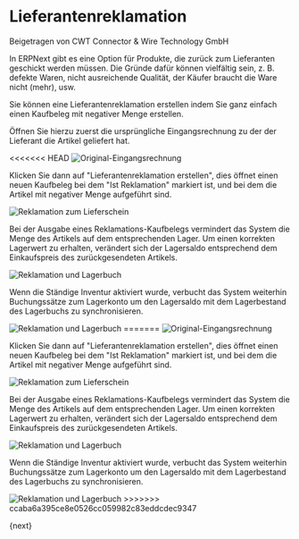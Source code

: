 # Lieferantenreklamation
<span class="text-muted contributed-by">Beigetragen von CWT Connector & Wire Technology GmbH</span>

In ERPNext gibt es eine Option für Produkte, die zurück zum Lieferanten geschickt werden müssen. Die Gründe dafür können vielfältig sein, z. B. defekte Waren, nicht ausreichende Qualität, der Käufer braucht die Ware nicht (mehr), usw.

Sie können eine Lieferantenreklamation erstellen indem Sie ganz einfach einen Kaufbeleg mit negativer Menge erstellen.

Öffnen Sie hierzu zuerst die ursprüngliche Eingangsrechnung zu der der Lieferant die Artikel geliefert hat.

<<<<<<< HEAD
<img class="screenshot" alt="Original-Eingangsrechnung" src="/docs/assets/img/stock/purchase-return-original-purchase-receipt.png">

Klicken Sie dann auf "Lieferantenreklamation erstellen", dies öffnet einen neuen Kaufbeleg bei dem "Ist Reklamation" markiert ist, und bei dem die Artikel mit negativer Menge aufgeführt sind.

<img class="screenshot" alt="Reklamation zum Lieferschein" src="/docs/assets/img/stock/purchase-return-against-purchase-receipt.png">

Bei der Ausgabe eines Reklamations-Kaufbelegs vermindert das System die Menge des Artikels auf dem entsprechenden Lager. Um einen korrekten Lagerwert zu erhalten, verändert sich der Lagersaldo entsprechend dem Einkaufspreis des zurückgesendeten Artikels.

<img class="screenshot" alt="Reklamation und Lagerbuch" src="/docs/assets/img/stock/purchase-return-stock-ledger.png">

Wenn die Ständige Inventur aktiviert wurde, verbucht das System weiterhin Buchungssätze zum Lagerkonto um den Lagersaldo  mit dem Lagerbestand des Lagerbuchs zu synchronisieren.

<img class="screenshot" alt="Reklamation und Lagerbuch" src="/docs/assets/img/stock/purchase-return-general-ledger.png">
=======
<img class="screenshot" alt="Original-Eingangsrechnung" src="{{docs_base_url}}/assets/img/stock/purchase-return-original-purchase-receipt.png">

Klicken Sie dann auf "Lieferantenreklamation erstellen", dies öffnet einen neuen Kaufbeleg bei dem "Ist Reklamation" markiert ist, und bei dem die Artikel mit negativer Menge aufgeführt sind.

<img class="screenshot" alt="Reklamation zum Lieferschein" src="{{docs_base_url}}/assets/img/stock/purchase-return-against-purchase-receipt.png">

Bei der Ausgabe eines Reklamations-Kaufbelegs vermindert das System die Menge des Artikels auf dem entsprechenden Lager. Um einen korrekten Lagerwert zu erhalten, verändert sich der Lagersaldo entsprechend dem Einkaufspreis des zurückgesendeten Artikels.

<img class="screenshot" alt="Reklamation und Lagerbuch" src="{{docs_base_url}}/assets/img/stock/purchase-return-stock-ledger.png">

Wenn die Ständige Inventur aktiviert wurde, verbucht das System weiterhin Buchungssätze zum Lagerkonto um den Lagersaldo  mit dem Lagerbestand des Lagerbuchs zu synchronisieren.

<img class="screenshot" alt="Reklamation und Lagerbuch" src="{{docs_base_url}}/assets/img/stock/purchase-return-general-ledger.png">
>>>>>>> ccaba6a395ce8e0526cc059982c83eddcdec9347

{next}
